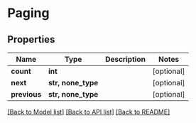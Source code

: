# Paging


## Properties
Name | Type | Description | Notes
------------ | ------------- | ------------- | -------------
**count** | **int** |  | [optional] 
**next** | **str, none_type** |  | [optional] 
**previous** | **str, none_type** |  | [optional] 

[[Back to Model list]](../README.md#documentation-for-models) [[Back to API list]](../README.md#documentation-for-api-endpoints) [[Back to README]](../README.md)


